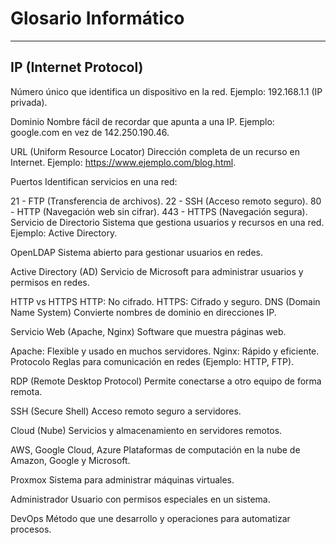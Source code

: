 # Glosario Informático
---

## IP (Internet Protocol)
Número único que identifica un dispositivo en la red.
Ejemplo: 192.168.1.1 (IP privada).

Dominio
Nombre fácil de recordar que apunta a una IP.
Ejemplo: google.com en vez de 142.250.190.46.

URL (Uniform Resource Locator)
Dirección completa de un recurso en Internet.
Ejemplo: https://www.ejemplo.com/blog.html.

Puertos
Identifican servicios en una red:

21 - FTP (Transferencia de archivos).
22 - SSH (Acceso remoto seguro).
80 - HTTP (Navegación web sin cifrar).
443 - HTTPS (Navegación segura).
Servicio de Directorio
Sistema que gestiona usuarios y recursos en una red.
Ejemplo: Active Directory.

OpenLDAP
Sistema abierto para gestionar usuarios en redes.

Active Directory (AD)
Servicio de Microsoft para administrar usuarios y permisos en redes.

HTTP vs HTTPS
HTTP: No cifrado.
HTTPS: Cifrado y seguro.
DNS (Domain Name System)
Convierte nombres de dominio en direcciones IP.

Servicio Web (Apache, Nginx)
Software que muestra páginas web.

Apache: Flexible y usado en muchos servidores.
Nginx: Rápido y eficiente.
Protocolo
Reglas para comunicación en redes (Ejemplo: HTTP, FTP).

RDP (Remote Desktop Protocol)
Permite conectarse a otro equipo de forma remota.

SSH (Secure Shell)
Acceso remoto seguro a servidores.

Cloud (Nube)
Servicios y almacenamiento en servidores remotos.

AWS, Google Cloud, Azure
Plataformas de computación en la nube de Amazon, Google y Microsoft.

Proxmox
Sistema para administrar máquinas virtuales.

Administrador
Usuario con permisos especiales en un sistema.

DevOps
Método que une desarrollo y operaciones para automatizar procesos.
